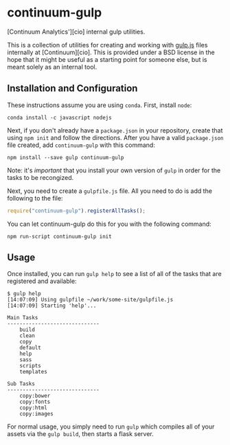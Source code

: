 # continuum-gulp
[Continuum Analytics'][cio] internal gulp utilities.

This is a collection of utilities for creating and working with [gulp.js][]
files internally at [Continuum][cio].  This is provided under a BSD license in
the hope that it might be useful as a starting point for someone else, but is
meant solely as an internal tool.


## Installation and Configuration

These instructions assume you are using `conda`.  First, install `node`:

    conda install -c javascript nodejs

Next, if you don't already have a `package.json` in your repository, create that
using `npm init` and follow the directions.  After you have a valid
`package.json` file created, add `continuum-gulp` with this command:

    npm install --save gulp continuum-gulp

Note: it's *important* that you install your own version of `gulp` in order for
the tasks to be recongized.

Next, you need to create a `gulpfile.js` file.  All you need to do is add the
following to the file:

```javascript
require("continuum-gulp").registerAllTasks();
```

You can let continuum-gulp do this for you with the following command:

    npm run-script continuum-gulp init


## Usage
Once installed, you can run `gulp help` to see a list of all of the tasks
that are registered and available:

    $ gulp help
    [14:07:09] Using gulpfile ~/work/some-site/gulpfile.js
    [14:07:09] Starting 'help'...

    Main Tasks
    ------------------------------
        build
        clean
        copy
        default
        help
        sass
        scripts
        templates

    Sub Tasks
    ------------------------------
        copy:bower
        copy:fonts
        copy:html
        copy:images

For normal usage, you simply need to run `gulp` which compiles all of your
assets via the `gulp build`, then starts a flask server.

[1]: http://continuum.io
[gulp.js]: http://gulpjs.com
